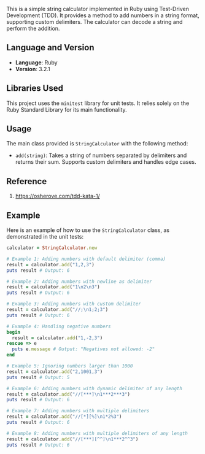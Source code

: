 This is a simple string calculator implemented in Ruby using Test-Driven Development (TDD). It provides a method to add numbers in a string format, supporting custom delimiters. The calculator can decode a string and perform the addition.

## Language and Version

- **Language**: Ruby
- **Version**: 3.2.1 

## Libraries Used

This project uses the `minitest` library for unit tests. It relies solely on the Ruby Standard Library for its main functionality.

## Usage

The main class provided is `StringCalculator` with the following method:

- `add(string)`: Takes a string of numbers separated by delimiters and returns their sum. Supports custom delimiters and handles edge cases.

## Reference
1. https://osherove.com/tdd-kata-1/

## Example
Here is an example of how to use the `StringCalculator` class, as demonstrated in the unit tests:
```ruby
calculator = StringCalculator.new

# Example 1: Adding numbers with default delimiter (comma)
result = calculator.add("1,2,3")
puts result # Output: 6

# Example 2: Adding numbers with newline as delimiter
result = calculator.add("1\n2\n3")
puts result # Output: 6

# Example 3: Adding numbers with custom delimiter
result = calculator.add("//;\n1;2;3")
puts result # Output: 6

# Example 4: Handling negative numbers
begin
  result = calculator.add("1,-2,3")
rescue => e
  puts e.message # Output: "Negatives not allowed: -2"
end

# Example 5: Ignoring numbers larger than 1000
result = calculator.add("2,1001,3")
puts result # Output: 5

# Example 6: Adding numbers with dynamic delimiter of any length
result = calculator.add("//[***]\n1***2***3")
puts result # Output: 6

# Example 7: Adding numbers with multiple delimiters
result = calculator.add("//[*][%]\n1*2%3")
puts result # Output: 6

# Example 8: Adding numbers with multiple delimiters of any length
result = calculator.add("//[***][^^]\n1***2^^3")
puts result # Output: 6
```